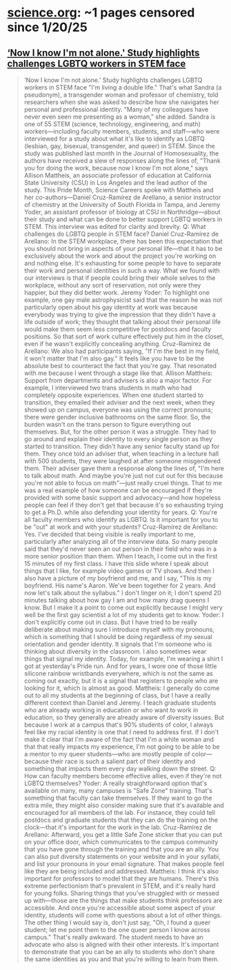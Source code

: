 



# [science.org](science.org): ~1 pages censored since 1/20/25

## [‘Now I know I'm not alone.' Study highlights challenges LGBTQ workers in STEM face](https://www.science.org/content/article/now-i-know-i-m-not-alone-study-highlights-challenges-lgbtq-workers-stem-face)


> ‘Now I know I'm not alone.' Study highlights challenges LGBTQ workers in STEM face "I'm living a double life." That's what Sandra (a pseudonym), a transgender woman and professor of chemistry, told researchers when she was asked to describe how she navigates her personal and professional identity. "Many of my colleagues have never even seen me presenting as a woman," she added. Sandra is one of 55 STEM (science, technology, engineering, and math) workers—including faculty members, students, and staff—who were interviewed for a study about what it's like to identify as LGBTQ (lesbian, gay, bisexual, transgender, and queer) in STEM. Since the study was published last month in the Journal of Homosexuality, the authors have received a slew of responses along the lines of, "Thank you for doing the work, because now I know I'm not alone," says Allison Mattheis, an associate professor of education at California State University (CSU) in Los Angeles and the lead author of the study. This Pride Month, Science Careers spoke with Mattheis and her co-authors—Daniel Cruz-Ramírez de Arellano, a senior instructor of chemistry at the University of South Florida in Tampa, and Jeremy Yoder, an assistant professor of biology at CSU in Northridge—about their study and what can be done to better support LGBTQ workers in STEM. This interview was edited for clarity and brevity. Q: What challenges do LGBTQ people in STEM face? Daniel Cruz-Ramírez de Arellano: In the STEM workplace, there has been this expectation that you should not bring in aspects of your personal life—that it has to be exclusively about the work and about the project you're working on and nothing else. It's exhausting for some people to have to separate their work and personal identities in such a way. What we found with our interviews is that if people could bring their whole selves to the workplace, without any sort of reservation, not only were they happier, but they did better work. Jeremy Yoder: To highlight one example, one gay male astrophysicist said that the reason he was not particularly open about his gay identity at work was because everybody was trying to give the impression that they didn't have a life outside of work; they thought that talking about their personal life would make them seem less competitive for postdocs and faculty positions. So that sort of work culture effectively put him in the closet, even if he wasn't explicitly concealing anything. Cruz-Ramírez de Arellano: We also had participants saying, "If I'm the best in my field, it won't matter that I'm also gay." It feels like you have to be the absolute best to counteract the fact that you're gay. That resonated with me because I went through a stage like that. Allison Mattheis: Support from departments and advisers is also a major factor. For example, I interviewed two trans students in math who had completely opposite experiences. When one student started to transition, they emailed their adviser and the next week, when they showed up on campus, everyone was using the correct pronouns; there were gender inclusive bathrooms on the same floor. So, the burden wasn't on the trans person to figure everything out themselves. But, for the other person it was a struggle. They had to go around and explain their identity to every single person as they started to transition. They didn't have any senior faculty stand up for them. They once told an adviser that, when teaching in a lecture hall with 500 students, they were laughed at after someone misgendered them. Their adviser gave them a response along the lines of, "I'm here to talk about math. And maybe you're just not cut out for this because you're not able to focus on math"—just really cruel things. That to me was a real example of how someone can be encouraged if they're provided with some basic support and advocacy—and how hopeless people can feel if they don't get that because it's so exhausting trying to get a Ph.D. while also defending your identity for years. Q: You're all faculty members who identify as LGBTQ. Is it important for you to be "out" at work and with your students? Cruz-Ramírez de Arellano: Yes. I've decided that being visible is really important to me, particularly after analyzing all of the interview data. So many people said that they'd never seen an out person in their field who was in a more senior position than them. When I teach, I come out in the first 15 minutes of my first class. I have this slide where I speak about things that I like, for example video games or TV shows. And then I also have a picture of my boyfriend and me, and I say, "This is my boyfriend. His name's Aaron. We've been together for 2 years. And now let's talk about the syllabus." I don't linger on it; I don't spend 20 minutes talking about how gay I am and how many drag queens I know. But I make it a point to come out explicitly because I might very well be the first gay scientist a lot of my students get to know. Yoder: I don't explicitly come out in class. But I have tried to be really deliberate about making sure I introduce myself with my pronouns, which is something that I should be doing regardless of my sexual orientation and gender identity. It signals that I'm someone who is thinking about diversity in the classroom. I also sometimes wear things that signal my identity. Today, for example, I'm wearing a shirt I got at yesterday's Pride run. And for years, I wore one of those little silicone rainbow wristbands everywhere, which is not the same as coming out exactly, but it is a signal that registers to people who are looking for it, which is almost as good. Mattheis: I generally do come out to all my students at the beginning of class, but I have a really different context than Daniel and Jeremy. I teach graduate students who are already working in education or who want to work in education, so they generally are already aware of diversity issues. But because I work at a campus that's 90% students of color, I always feel like my racial identity is one that I need to address first. If I don't make it clear that I'm aware of the fact that I'm a white woman and that that really impacts my experience, I'm not going to be able to be a mentor to my queer students—who are mostly people of color—because their race is such a salient part of their identity and something that impacts them every day walking down the street. Q: How can faculty members become effective allies, even if they're not LGBTQ themselves? Yoder: A really straightforward option that's available on many, many campuses is "Safe Zone" training. That's something that faculty can take themselves. If they want to go the extra mile, they might also consider making sure that it's available and encouraged for all members of the lab. For instance, they could tell postdocs and graduate students that they can do the training on the clock—that it's important for the work in the lab. Cruz-Ramírez de Arellano: Afterward, you get a little Safe Zone sticker that you can put on your office door, which communicates to the campus community that you have gone through the training and that you are an ally. You can also put diversity statements on your website and in your syllabi, and list your pronouns in your email signature. That makes people feel like they are being included and addressed. Mattheis: I think it's also important for professors to model that they are humans. There's this extreme perfectionism that's prevalent in STEM, and it's really hard for young folks. Sharing things that you've struggled with or messed up with—those are the things that make students think professors are accessible. And once you're accessible about some aspect of your identity, students will come with questions about a lot of other things. The other thing I would say is, don't just say, "Oh, I found a queer student; let me point them to the one queer person I know across campus." That's really awkward. The student needs to have an advocate who also is aligned with their other interests. It's important to demonstrate that you can be an ally to students who don't share the same identities as you and that you're willing to learn from them.